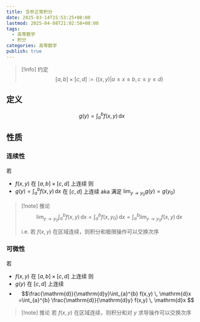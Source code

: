 ```yaml
---
title: 含参正常积分
date: 2025-03-14T15:53:25+08:00
lastmod: 2025-04-08T21:02:58+08:00
tags:
  - 高等数学
  - 积分
categories: 高等数学
publish: true
---
```


>[!info] 约定
> $$[a,b] \times [c,d] := \left\{(x,y) | a \leq x \leq b, \, c \leq y \leq d \right\}$$

## 定义

$$
g(y)=\int_{a}^{b} f(x,y) \, \mathrm{d}x 
$$

## 性质

### 连续性

若
- $f(x,y)$ 在 $[a,b]\times[c,d]$ 上连续
则
- $g(y)=\int_{a}^{b} f(x,y) \, \mathrm{d}x$ 在 $[c,d]$ 上连续
	aka 满足 $\displaystyle\lim_{ y \to y_0 }g(y)=g(y_{0})$

>[!note] 推论
>$$\lim_{ y \to y_{0} } \int_{a}^{b} f(x,y) \, \mathrm{d}x = \int_{a}^{b} f(x,y_{0}) \, \mathrm{d}x = \int_{a}^{b} \lim_{ y \to y_{0} } f(x,y) \, \mathrm{d}x $$
>
>i.e. 若 $f(x,y)$ 在区域连续，则积分和极限操作可以交换次序

### 可微性

若
- $f(x,y)$ 在 $[a,b]\times[c,d]$ 上连续
则
- $g(y)$ 在 $[c,d]$ 上连续
- $$\frac{\mathrm{d}}{\mathrm{d}y}\int_{a}^{b} f(x,y) \, \mathrm{d}x =\int_{a}^{b} \frac{\mathrm{d}}{\mathrm{d}y} f(x,y) \, \mathrm{d}x $$

>[!note] 推论
>若 $f(x,y)$ 在区域连续，则积分和对 $y$ 求导操作可以交换次序
